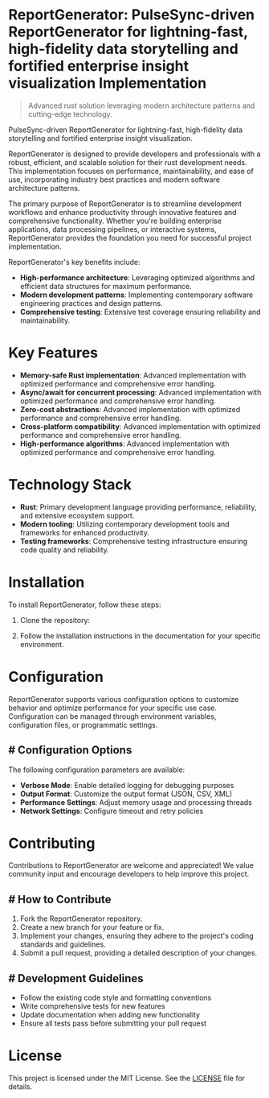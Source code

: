 <!-- fallback_ReportGenerator_20250806040337_68072 -->

# ReportGenerator: PulseSync-driven ReportGenerator for lightning-fast, high-fidelity data storytelling and fortified enterprise insight visualization Implementation
> Advanced rust solution leveraging modern architecture patterns and cutting-edge technology.

PulseSync-driven ReportGenerator for lightning-fast, high-fidelity data storytelling and fortified enterprise insight visualization.

ReportGenerator is designed to provide developers and professionals with a robust, efficient, and scalable solution for their rust development needs. This implementation focuses on performance, maintainability, and ease of use, incorporating industry best practices and modern software architecture patterns.

The primary purpose of ReportGenerator is to streamline development workflows and enhance productivity through innovative features and comprehensive functionality. Whether you're building enterprise applications, data processing pipelines, or interactive systems, ReportGenerator provides the foundation you need for successful project implementation.

ReportGenerator's key benefits include:

* **High-performance architecture**: Leveraging optimized algorithms and efficient data structures for maximum performance.
* **Modern development patterns**: Implementing contemporary software engineering practices and design patterns.
* **Comprehensive testing**: Extensive test coverage ensuring reliability and maintainability.

# Key Features

* **Memory-safe Rust implementation**: Advanced implementation with optimized performance and comprehensive error handling.
* **Async/await for concurrent processing**: Advanced implementation with optimized performance and comprehensive error handling.
* **Zero-cost abstractions**: Advanced implementation with optimized performance and comprehensive error handling.
* **Cross-platform compatibility**: Advanced implementation with optimized performance and comprehensive error handling.
* **High-performance algorithms**: Advanced implementation with optimized performance and comprehensive error handling.

# Technology Stack

* **Rust**: Primary development language providing performance, reliability, and extensive ecosystem support.
* **Modern tooling**: Utilizing contemporary development tools and frameworks for enhanced productivity.
* **Testing frameworks**: Comprehensive testing infrastructure ensuring code quality and reliability.

# Installation

To install ReportGenerator, follow these steps:

1. Clone the repository:


2. Follow the installation instructions in the documentation for your specific environment.

# Configuration

ReportGenerator supports various configuration options to customize behavior and optimize performance for your specific use case. Configuration can be managed through environment variables, configuration files, or programmatic settings.

## # Configuration Options

The following configuration parameters are available:

* **Verbose Mode**: Enable detailed logging for debugging purposes
* **Output Format**: Customize the output format (JSON, CSV, XML)
* **Performance Settings**: Adjust memory usage and processing threads
* **Network Settings**: Configure timeout and retry policies

# Contributing

Contributions to ReportGenerator are welcome and appreciated! We value community input and encourage developers to help improve this project.

## # How to Contribute

1. Fork the ReportGenerator repository.
2. Create a new branch for your feature or fix.
3. Implement your changes, ensuring they adhere to the project's coding standards and guidelines.
4. Submit a pull request, providing a detailed description of your changes.

## # Development Guidelines

* Follow the existing code style and formatting conventions
* Write comprehensive tests for new features
* Update documentation when adding new functionality
* Ensure all tests pass before submitting your pull request

# License

This project is licensed under the MIT License. See the [LICENSE](https://github.com/QOZU/ReportGenerator/blob/main/LICENSE) file for details.
